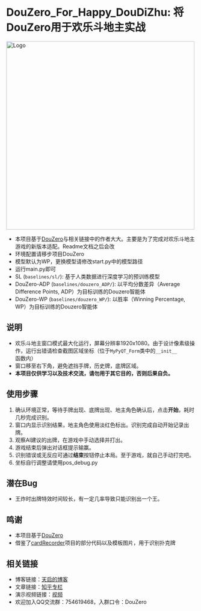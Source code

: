 # DouZero_For_Happy_DouDiZhu: 将DouZero用于欢乐斗地主实战
<img width="500" src="https://raw.githubusercontent.com/kwai/DouZero/main/imgs/douzero_logo.jpg" alt="Logo" />

*   本项目基于[DouZero](https://github.com/kwai/DouZero)与相关链接中的作者大大。主要是为了完成对欢乐斗地主游戏的新版本适配。Readme文档之后会改
*   环境配置请移步项目DouZero
*   模型默认为WP，更换模型请修改start.py中的模型路径
*   运行main.py即可
*   SL (`baselines/sl/`): 基于人类数据进行深度学习的预训练模型
*   DouZero-ADP (`baselines/douzero_ADP/`): 以平均分数差异（Average Difference Points, ADP）为目标训练的Douzero智能体
*   DouZero-WP (`baselines/douzero_WP/`): 以胜率（Winning Percentage, WP）为目标训练的Douzero智能体

## 说明
*   欢乐斗地主窗口模式最大化运行，屏幕分辨率1920x1080。由于设计像素级操作，运行出错请检查截图区域坐标（位于`MyPyQT_Form`类中的`__init__`函数内）
*   窗口移至右下角，避免遮挡手牌，历史牌，底牌区域。
*   **本项目仅供学习以及技术交流，请勿用于其它目的，否则后果自负。**

## 使用步骤
1. 确认环境正常，等待手牌出现、底牌出现、地主角色确认后，点击**开始**，耗时几秒完成识别。
2. 窗口内显示识别结果，地主角色使用淡红色标出。识别完成自动开始记录出牌。
3. 观察AI建议的出牌，在游戏中手动选择并打出。
4. 游戏结束后弹出对话框提示输赢。
5. 识别错误或无反应可通过**结束**按钮停止本局。至于游戏，就自己手动打完吧。
6. 坐标自行调整请使用pos_debug.py

## 潜在Bug
*   王炸时出牌特效时间较长，有一定几率导致只能识别出一个王。


## 鸣谢
*   本项目基于[DouZero](https://github.com/kwai/DouZero)
*   借鉴了[cardRecorder](https://github.com/ZDZX-T/cardRecorder)项目的部分代码以及模板图片，用于识别扑克牌

## 相关链接
*   博客链接：[天启的博客](https://tqraf.cn/2021/07/DouZero-For-HappyDouDiZhu.html)
*   文章链接：[知乎专栏](https://zhuanlan.zhihu.com/p/389439772)
*   演示视频链接：[视频](https://b23.tv/9WFP5F)
*   欢迎加入QQ交流群：754619468，入群口令：DouZero
